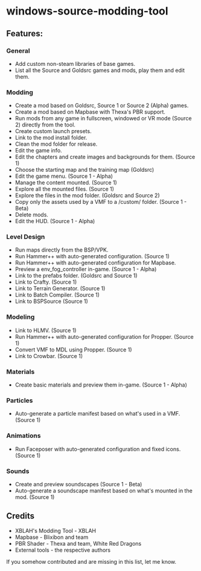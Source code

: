# windows-source-modding-tool

## Features:

### General
* Add custom non-steam libraries of base games.
* List all the Source and Goldsrc games and mods, play them and edit them.

### Modding
* Create a mod based on Goldsrc, Source 1 or Source 2 (Alpha) games.
* Create a mod based on Mapbase with Thexa's PBR support.
* Run mods from any game in fullscreen, windowed or VR mode (Source 2) directly from the tool.
* Create custom launch presets.
* Link to the mod install folder.
* Clean the mod folder for release.
* Edit the game info.
* Edit the chapters and create images and backgrounds for them. (Source 1)
* Choose the starting map and the training map (Goldsrc)
* Edit the game menu. (Source 1 - Alpha)
* Manage the content mounted. (Source 1)
* Explore all the mounted files. (Source 1)
* Explore the files in the mod folder. (Goldsrc and Source 2)
* Copy only the assets used by a VMF to a /custom/ folder. (Source 1 - Beta)
* Delete mods.
* Edit the HUD. (Source 1 - Alpha)

### Level Design
* Run maps directly from the BSP/VPK.
* Run Hammer++ with auto-generated configuration. (Source 1)
* Run Hammer++ with auto-generated configuration for Mapbase.
* Preview a env_fog_controller in-game. (Source 1 - Alpha)
* Link to the prefabs folder. (Goldsrc and Source 1)
* Link to Crafty. (Source 1)
* Link to Terrain Generator. (Source 1)
* Link to Batch Compiler. (Source 1)
* Link to BSPSource (Source 1)

### Modeling
* Link to HLMV. (Source 1)
* Run Hammer++ with auto-generated configuration for Propper. (Source 1)
* Convert VMF to MDL using Propper. (Source 1)
* Link to Crowbar. (Source 1)

### Materials
* Create basic materials and preview them in-game. (Source 1 - Alpha)

### Particles
* Auto-generate a particle manifest based on what's used in a VMF. (Source 1)

### Animations
* Run Faceposer with auto-generated configuration and fixed icons. (Source 1)

### Sounds
* Create and preview soundscapes (Source 1 - Beta)
* Auto-generate a soundscape manifest based on what's mounted in the mod. (Source 1)

## Credits

* XBLAH's Modding Tool - XBLAH
* Mapbase - Blixibon and team
* PBR Shader - Thexa and team, White Red Dragons
* External tools - the respective authors

If you somehow contributed and are missing in this list, let me know.
